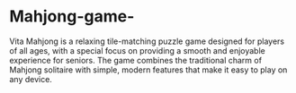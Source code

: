 # Mahjong-game-
Vita Mahjong is a relaxing tile-matching puzzle game designed for players of all ages, with a special focus on providing a smooth and enjoyable experience for seniors. The game combines the traditional charm of Mahjong solitaire with simple, modern features that make it easy to play on any device.
